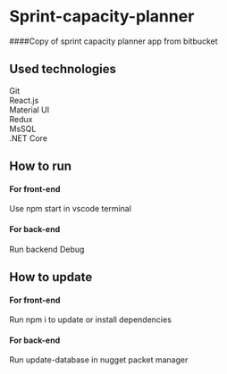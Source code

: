# Sprint-capacity-planner
####Copy of sprint capacity planner app from bitbucket
## Used technologies
Git <br /> React.js <br /> Material UI <br /> Redux <br /> MsSQL <br /> .NET Core <br />
## How to run
#### For front-end
Use npm start in vscode terminal
#### For back-end
Run backend Debug
## How to update
#### For front-end
Run npm i to update or install dependencies
#### For back-end
Run update-database in nugget packet manager
